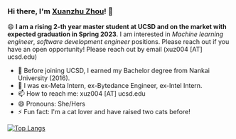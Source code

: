 ### Hi there, I'm [Xuanzhu Zhou](https://www.chinesenamesinenglish.com/wiki/Xuanzhu)! 👋


😄 **I am a rising 2-th year master student at UCSD and on the market with expected graduation in Spring 2023**. I am interested in *Machine learning engineer*, *software development engineer* positions. Please reach out if you have an open opportunity!  Please reach out by email (xuz004 [AT] ucsd.edu)

- 🔭 Before joining UCSD, I earned my Bachelor degree from Nankai University (2016). 
- 🌱 I was ex-Meta Intern, ex-Bytedance Engineer, ex-Intel Intern.
- 📫 How to reach me: xuz004 [AT] ucsd.edu
- 😄 Pronouns: She/Hers
- ⚡ Fun fact: I'm a cat lover and have raised two cats before!

<!--
![Xuanzhu's GitHub stats](https://github-readme-stats.vercel.app/api?username=xuanzhuzhou&count_private=true&show_icons=true&theme=radical)
-->
[![Top Langs](https://github-readme-stats.vercel.app/api/top-langs/?username=xuanzhuzhou&layout=compact)](https://github.com/xuanzhuzhou/github-readme-stats)

<!--
**XuanzhuZhou/XuanzhuZhou** is a ✨ _special_ ✨ repository because its `README.md` (this file) appears on your GitHub profile.

Here are some ideas to get you started:

- 🔭 I’m currently working on ...
- 🌱 I’m currently learning ...
- 👯 I’m looking to collaborate on ...
- 🤔 I’m looking for help with ...
- 💬 Ask me about ...
- 📫 How to reach me: ...
- 😄 Pronouns: ...
- ⚡ Fun fact: ...
-->

